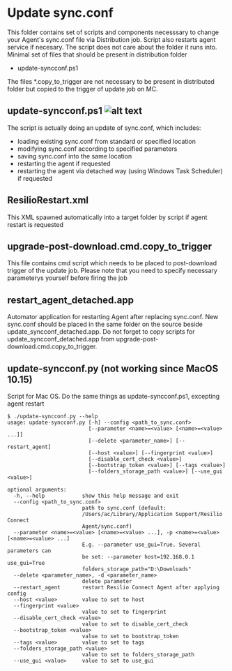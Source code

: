 # Update sync.conf

This folder contains set of scripts and components necesssary to change your Agent's sync.conf file via Distribution job. Script also restarts agent service if necesary. The script does not care about the folder it runs into.
Minimal set of files that should be present in distribution folder
* update-syncconf.ps1

The files *.copy_to_trigger are not necessary to be present in distributed folder but copied to the trigger of update job on MC. 

## update-syncconf.ps1 ![alt text](https://i.imgur.com/F6NAQyb.png "Script supports standard Get-Help cmdlet")
The script is actually doing an update of sync.conf, which includes:
* loading existing sync.conf from standard or specified location
* modifying sync.conf according to specified parameters
* saving sync.conf into the same location
* restarting the agent if requested
* restarting the agent via detached way (using Windows Task Scheduler) if requested

## ResilioRestart.xml
This XML spawned automatically into a target folder by script if agent restart is requested

## upgrade-post-download.cmd.copy_to_trigger
This file contains cmd script which needs to be placed to post-download trigger of the update job. Please note that you need to specify necessary parameterys yourself before firing the job


## restart_agent_detached.app
Automator application for restarting Agent after replacing sync.conf.
New sync.conf should be placed in the same folder on the source beside update_syncconf_detached.app. 
Do not forget to copy scripts for update_syncconf_detached.app from upgrade-post-download.cmd.copy_to_trigger.

## update-syncconf.py (not working since MacOS 10.15)
Script for Mac OS.
Do the same things as update-syncconf.ps1, excepting agent restart


```
$ ./update-syncconf.py --help
usage: update-syncconf.py [-h] --config <path_to_sync.conf>
                          [--parameter <name>=<value> [<name>=<value> ...]]
                          [--delete <parameter_name>] [--restart_agent]
                          [--host <value>] [--fingerprint <value>]
                          [--disable_cert_check <value>]
                          [--bootstrap_token <value>] [--tags <value>]
                          [--folders_storage_path <value>] [--use_gui <value>]

optional arguments:
  -h, --help            show this help message and exit
  --config <path_to_sync.conf>
                        path to sync.conf (default:
                        /Users/ac/Library/Application Support/Resilio Connect
                        Agent/sync.conf)
  --parameter <name>=<value> [<name>=<value> ...], -p <name>=<value> [<name>=<value> ...]
                        E.g. --parameter use_gui=True. Several parameters can
                        be set: --parameter host=192.168.0.1 use_gui=True
                        folders_storage_path="D:\Downloads"
  --delete <parameter_name>, -d <parameter_name>
                        delete parameter
  --restart_agent       restart Resilio Connect Agent after applying config
  --host <value>        value to set to host
  --fingerprint <value>
                        value to set to fingerprint
  --disable_cert_check <value>
                        value to set to disable_cert_check
  --bootstrap_token <value>
                        value to set to bootstrap_token
  --tags <value>        value to set to tags
  --folders_storage_path <value>
                        value to set to folders_storage_path
  --use_gui <value>     value to set to use_gui
```
